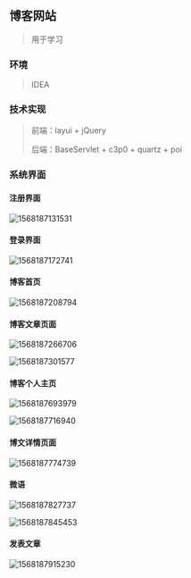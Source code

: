 ## 博客网站

> 用于学习

### 环境

> IDEA 

### 技术实现

> 前端：layui + jQuery
>
> 后端：BaseServlet + c3p0 + quartz + poi

### 系统界面

#### 注册界面

![1568187131531](C:\Users\Smile\Desktop\b\1568187131531.png)

#### 登录界面

![1568187172741](C:\Users\Smile\Desktop\b\1568187172741.png)

#### 博客首页

![1568187208794](C:\Users\Smile\Desktop\b\1568187208794.png)

#### 博客文章页面

![1568187266706](C:\Users\Smile\Desktop\b\1568187266706.png)

![1568187301577](C:\Users\Smile\Desktop\b\1568187301577.png)

#### 博客个人主页

![1568187693979](C:\Users\Smile\Desktop\b\1568187693979.png)

![1568187716940](C:\Users\Smile\Desktop\b\1568187716940.png)

#### 博文详情页面

![1568187774739](C:\Users\Smile\Desktop\b\1568187774739.png)

#### 微语

![1568187827737](C:\Users\Smile\Desktop\b\1568187827737.png)

![1568187845453](C:\Users\Smile\Desktop\b\1568187845453.png)

#### 发表文章

![1568187915230](C:\Users\Smile\Desktop\b\1568187915230.png)